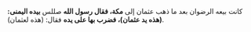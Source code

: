 كانت بيعه الرضوان بعد ما ذهب عثمان إلى **مكة، فقال رسول الله** صللس **بيده اليمنى: (هذه يد عثمان)، فضرب بها على يده** فقال: (هذه لعثمان).